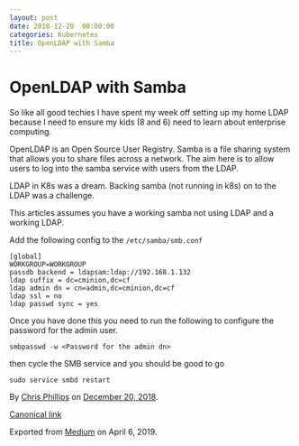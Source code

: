 ```yaml
---
layout: post
date: 2018-12-20  00:00:00
categories: Kubernetes
title: OpenLDAP with Samba
---
```

# OpenLDAP with Samba

So like all good techies I have spent my week off setting up my home
LDAP because I need to ensure my kids (8 and 6) need to learn about
enterprise computing.

OpenLDAP is an Open Source User Registry. Samba is a file sharing system
that allows you to share files across a network. The aim here is to
allow users to log into the samba service with users from the LDAP.

LDAP in K8s was a dream. Backing samba (not running in k8s) on to the
LDAP was a challenge.

This articles assumes you have a working samba not using LDAP and a
working LDAP.

Add the following config to the `/etc/samba/smb.conf`

```
[global]
WORKGROUP=WORKGROUP
passdb backend = ldapsam:ldap://192.168.1.132
ldap suffix = dc=cminion,dc=cf
ldap admin dn = cn=admin,dc=cminion,dc=cf
ldap ssl = no
ldap passwd sync = yes
```

Once you have done this you need to run the following to configure the
password for the admin user.

`smbpasswd -w <Password for the admin dn>`

then cycle the SMB service and you should be good to go

`sudo service smbd restart`





By [Chris Phillips](https://medium.com/@cminion) on
[December 20, 2018](https://medium.com/p/bd929f93401a).

[Canonical
link](https://medium.com/@cminion/openldap-with-samba-bd929f93401a)

Exported from [Medium](https://medium.com) on April 6, 2019.
